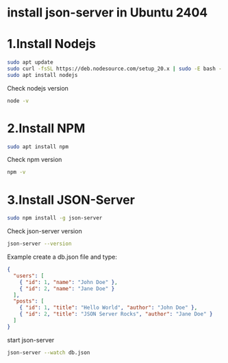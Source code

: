 # install json-server in Ubuntu 2404

# 1.Install Nodejs

```bash
sudo apt update
sudo curl -fsSL https://deb.nodesource.com/setup_20.x | sudo -E bash -
sudo apt install nodejs
```
Check nodejs version
```bash
node -v
```

# 2.Install NPM
```bash
sudo apt install npm
```
Check npm version
```bash
npm -v
```

# 3.Install JSON-Server
```bash
sudo npm install -g json-server

```
Check json-server version
```bash
json-server --version
```

Example
create a db.json file and type:

```json
{
  "users": [
    { "id": 1, "name": "John Doe" },
    { "id": 2, "name": "Jane Doe" }
  ],
  "posts": [
    { "id": 1, "title": "Hello World", "author": "John Doe" },
    { "id": 2, "title": "JSON Server Rocks", "author": "Jane Doe" }
  ]
}
```
start json-server
```bash
json-server --watch db.json
```



